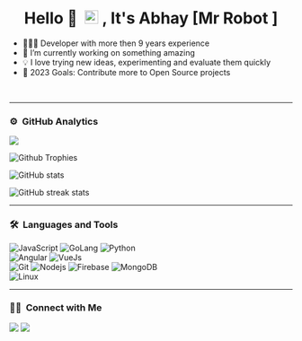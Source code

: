 <h1 align="center">Hello 👋 &nbsp;<img src="https://github.com/TheDudeThatCode/TheDudeThatCode/blob/master/Assets/Earth.gif" width="24px"> , It's Abhay [Mr Robot ]</h1>

<ul>
  <li>👨🏻‍💻 Developer with more then 9 years experience</li>
  <li>🌱 I’m currently working on something amazing</li>
  <li>💡 I love trying new ideas, experimenting and evaluate them quickly</li>
  <li>🥅 2023 Goals: Contribute more to Open Source projects</li>
</ul>
<br/>
<hr />

### ⚙️ &nbsp;GitHub Analytics

<p align="left">
  <img src="https://komarev.com/ghpvc/?username=vivek9patel&color=blueviolet&style=flat">
</p>

![Github Trophies](https://github-profile-trophy.vercel.app/?username=techyaura&row=2&column=4)

![GitHub stats](https://github-readme-stats.vercel.app/api?username=techyaura&show_icons=true)

![GitHub streak stats](https://github-readme-streak-stats.herokuapp.com/?user=techyaura)

<hr />
	
### 🛠 &nbsp;Languages and Tools

![JavaScript](https://img.shields.io/badge/-JavaScript-%23F7DF1C?style=for-the-badge&logo=javascript&logoColor=000000&labelColor=%23F7DF1C&color=%23FFCE5A)
![GoLang](https://img.shields.io/badge/-Golang-3776AB?style=for-the-badge&logo=golang&logoColor=ffffff)
![Python](http://img.shields.io/badge/-Python-3776AB?style=for-the-badge&logo=python&logoColor=ffffff)
<br>
![Angular](https://img.shields.io/badge/-Angular-61DAFB?style=for-the-badge&logo=angular&logoColor=ffffff)
![VueJs](https://img.shields.io/badge/Vuejs-02569B?style=for-the-badge&logo=vuejs&logoColor=white)
<br>
![Git](https://img.shields.io/badge/-Git-%23F05032?style=for-the-badge&logo=git&logoColor=%23ffffff)
![Nodejs](https://img.shields.io/badge/-Nodejs-339933?style=for-the-badge&logo=Node.js&logoColor=ffffff)
![Firebase](https://img.shields.io/badge/-Firebase-FFCA28?style=for-the-badge&logo=firebase&logoColor=ffffff)
![MongoDB](https://img.shields.io/badge/MongoDB-4EA94B?style=for-the-badge&logo=mongodb&logoColor=white)
<br>
![Linux](http://img.shields.io/badge/-Linux-0078D6?style=for-the-badge&logo=linux&logoColor=ffffff)
<br/>
<hr />

### 🤝🏻 &nbsp;Connect with Me

<p>
<!-- <a href="https://www.vivek9patel.com"><img src="https://img.shields.io/badge/-adityavsingh.com-3423A6?style=for-the-badge&logo=Google-Chrome&logoColor=white"/></a> -->
<a href="https://linkedin.com/in/techyaura"><img src="https://img.shields.io/badge/-techyaura-0077B5?style=flat&logo=Linkedin&logoColor=white"/></a>
<a href="mailto:techyaura@gmail.com"><img src="https://img.shields.io/badge/-techyaura@gmail.com-D14836?style=flat&logo=Gmail&logoColor=white"/></a>
</p>
